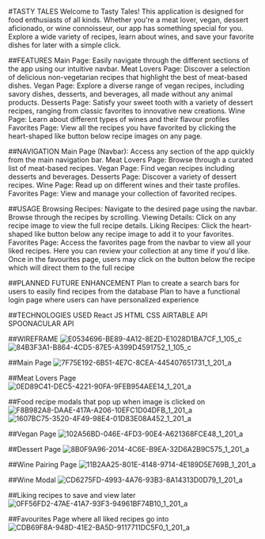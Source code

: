 #TASTY TALES
Welcome to Tasty Tales! This application is designed for food enthusiasts of all kinds. Whether you're a meat lover, vegan, dessert aficionado, or wine connoisseur, our app has something special for you. Explore a wide variety of recipes, learn about wines, and save your favorite dishes for later with a simple click.

##FEATURES
Main Page: Easily navigate through the different sections of the app using our intuitive navbar.
Meat Lovers Page: Discover a selection of delicious non-vegetarian recipes that highlight the best of meat-based dishes.
Vegan Page: Explore a diverse range of vegan recipes, including savory dishes, desserts, and beverages, all made without any animal products.
Desserts Page: Satisfy your sweet tooth with a variety of dessert recipes, ranging from classic favorites to innovative new creations.
Wine Page: Learn about different types of wines and their flavour profiles
Favorites Page: View all the recipes you have favorited by clicking the heart-shaped like button below recipe images on any page.


##NAVIGATION
Main Page (Navbar): Access any section of the app quickly from the main navigation bar.
Meat Lovers Page: Browse through a curated list of meat-based recipes.
Vegan Page: Find vegan recipes including desserts and beverages.
Desserts Page: Discover a variety of dessert recipes.
Wine Page: Read up on different wines and their taste profiles.
Favorites Page: View and manage your collection of favorited recipes.

##USAGE
Browsing Recipes: Navigate to the desired page using the navbar. Browse through the recipes by scrolling.
Viewing Details: Click on any recipe image to view the full recipe details.
Liking Recipes: Click the heart-shaped like button below any recipe image to add it to your favorites.
Favorites Page: Access the favorites page from the navbar to view all your liked recipes. Here you can review your collection at any time if you'd like. Once in the favourites page, users may click on the button below the recipe which will direct them to the full recipe

##PLANNED FUTURE ENHANCEMENT
Plan to create a search bars for users to easily find recipes from the database
Plan to have a functional login page where users can have personalized experience

##TECHNOLOGIES USED
React JS
HTML
CSS
AIRTABLE API
SPOONACULAR API

##WIREFRAME
![E0534696-BE89-4A12-8E2D-E1028D1BA7CF_1_105_c](https://github.com/Vicknesh95/Tasty-Tales/assets/163378473/fc8cd9f8-e643-42b7-9f75-27684dda1f96)
![84B3F3A1-B864-4CD5-87E5-A399D4591752_1_105_c](https://github.com/Vicknesh95/Tasty-Tales/assets/163378473/012c416b-7011-4a5a-ba8e-9b5dfb36f96b)



##Main Page
![7F75E192-6B51-4E7C-8CEA-445407651731_1_201_a](https://github.com/Vicknesh95/Tasty-Tales/assets/163378473/f4780bf2-4d03-406c-b04d-bf88709c3a41)

##Meat Lovers Page
![0ED89C41-DEC5-4221-90FA-9FEB954AEE14_1_201_a](https://github.com/Vicknesh95/Tasty-Tales/assets/163378473/1d9c2ece-574a-48bc-9994-23cde14a96ff)

##Food recipe modals that pop up when image is clicked on
![F8B982A8-DAAE-417A-A206-10EFC1D04DFB_1_201_a](https://github.com/Vicknesh95/Tasty-Tales/assets/163378473/67fb11cc-46d5-4cdc-b1f1-6d0a009aa095)
![1607BC75-3520-4F49-98E4-01D83E08A452_1_201_a](https://github.com/Vicknesh95/Tasty-Tales/assets/163378473/2ac39a96-edfd-492e-b962-d8fbf14a5b5b)

##Vegan Page
![102A56BD-046E-4FD3-90E4-A621368FCE48_1_201_a](https://github.com/Vicknesh95/Tasty-Tales/assets/163378473/b28967a7-eaf5-4d46-86a6-21ab8c56bc3e)

##Dessert Page
![8B0F9A96-2014-4C6E-B9EA-32D6A2B9C575_1_201_a](https://github.com/Vicknesh95/Tasty-Tales/assets/163378473/0bcfe383-5605-4bf2-be21-00f6b0589d6f)

##Wine Pairing Page
![11B2AA25-801E-4148-9714-4E189D5E769B_1_201_a](https://github.com/Vicknesh95/Tasty-Tales/assets/163378473/cf381562-6e2e-48dd-b60e-c7ffb5e25a96)

##Wine Modal
![CD6275FD-4993-4A76-93B3-8A14313D0D79_1_201_a](https://github.com/Vicknesh95/Tasty-Tales/assets/163378473/98c70ffc-caaf-400b-b00f-fb0ad3d136fa)

##Liking recipes to save and view later
![0FF56FD2-47AE-41A7-93F3-94961BF74B10_1_201_a](https://github.com/Vicknesh95/Tasty-Tales/assets/163378473/cd236d49-0fff-4135-953e-9036d61c806f)

##Favourites Page where all liked recipes go into
![CDB69F8A-948D-41E2-BA5D-9117711DC5F0_1_201_a](https://github.com/Vicknesh95/Tasty-Tales/assets/163378473/2d52a153-0f08-403b-97e6-bb2a98a77beb)
